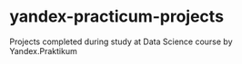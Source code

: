 # yandex-practicum-projects
Projects completed during study at Data Science course by Yandex.Praktikum
